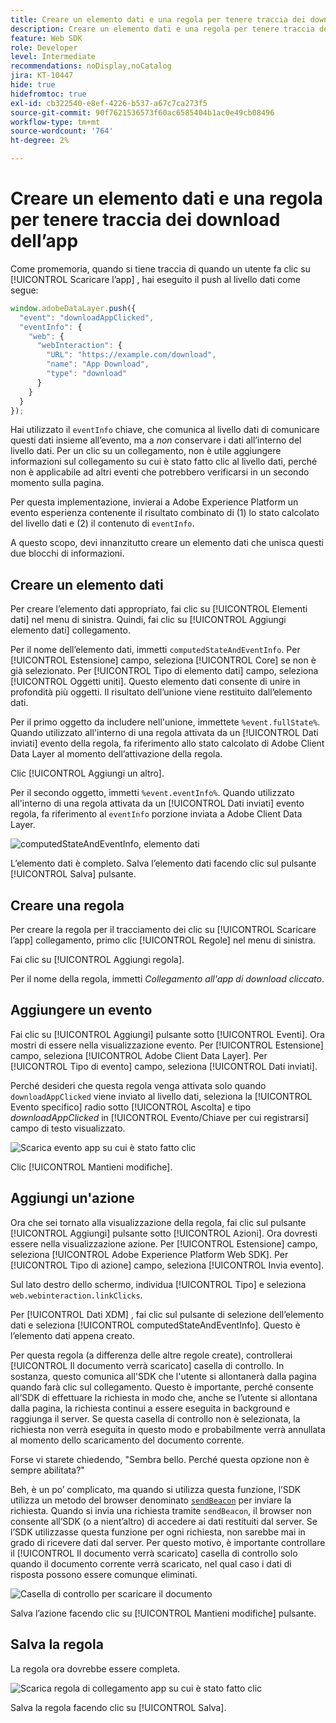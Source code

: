 ```yaml
---
title: Creare un elemento dati e una regola per tenere traccia dei download dell’app
description: Creare un elemento dati e una regola per tenere traccia dei download dell’app
feature: Web SDK
role: Developer
level: Intermediate
recommendations: noDisplay,noCatalog
jira: KT-10447
hide: true
hidefromtoc: true
exl-id: cb322540-e8ef-4226-b537-a67c7ca273f5
source-git-commit: 90f7621536573f60ac6585404b1ac0e49cb08496
workflow-type: tm+mt
source-wordcount: '764'
ht-degree: 2%

---
```


# Creare un elemento dati e una regola per tenere traccia dei download dell’app

Come promemoria, quando si tiene traccia di quando un utente fa clic su [!UICONTROL Scaricare l’app] , hai eseguito il push al livello dati come segue:

```js
window.adobeDataLayer.push({
  "event": "downloadAppClicked",
  "eventInfo": {
    "web": {
      "webInteraction": {
        "URL": "https://example.com/download",
        "name": "App Download",
        "type": "download"
      }
    }
  }
});
```

Hai utilizzato il `eventInfo` chiave, che comunica al livello dati di comunicare questi dati insieme all’evento, ma a _non_ conservare i dati all’interno del livello dati. Per un clic su un collegamento, non è utile aggiungere informazioni sul collegamento su cui è stato fatto clic al livello dati, perché non è applicabile ad altri eventi che potrebbero verificarsi in un secondo momento sulla pagina.

Per questa implementazione, invierai a Adobe Experience Platform un evento esperienza contenente il risultato combinato di (1) lo stato calcolato del livello dati e (2) il contenuto di `eventInfo`.

A questo scopo, devi innanzitutto creare un elemento dati che unisca questi due blocchi di informazioni.

## Creare un elemento dati

Per creare l’elemento dati appropriato, fai clic su [!UICONTROL Elementi dati] nel menu di sinistra. Quindi, fai clic su [!UICONTROL Aggiungi elemento dati] collegamento.

Per il nome dell’elemento dati, immetti `computedStateAndEventInfo`. Per [!UICONTROL Estensione] campo, seleziona [!UICONTROL Core] se non è già selezionato. Per [!UICONTROL Tipo di elemento dati] campo, seleziona [!UICONTROL Oggetti uniti]. Questo elemento dati consente di unire in profondità più oggetti. Il risultato dell’unione viene restituito dall’elemento dati.

Per il primo oggetto da includere nell&#39;unione, immettete `%event.fullState%`. Quando utilizzato all&#39;interno di una regola attivata da un [!UICONTROL Dati inviati] evento della regola, fa riferimento allo stato calcolato di Adobe Client Data Layer al momento dell’attivazione della regola.

Clic [!UICONTROL Aggiungi un altro].

Per il secondo oggetto, immetti `%event.eventInfo%`. Quando utilizzato all&#39;interno di una regola attivata da un [!UICONTROL Dati inviati] evento regola, fa riferimento al `eventInfo` porzione inviata a Adobe Client Data Layer.

![computedStateAndEventInfo, elemento dati](../../../assets/implementation-strategy/computed-state-and-event-info-data-element.png)

L’elemento dati è completo. Salva l’elemento dati facendo clic sul pulsante [!UICONTROL Salva] pulsante.

## Creare una regola

Per creare la regola per il tracciamento dei clic su [!UICONTROL Scaricare l’app] collegamento, primo clic [!UICONTROL Regole] nel menu di sinistra.

Fai clic su [!UICONTROL Aggiungi regola].

Per il nome della regola, immetti _Collegamento all&#39;app di download cliccato_.

## Aggiungere un evento

Fai clic su [!UICONTROL Aggiungi] pulsante sotto [!UICONTROL Eventi]. Ora mostri di essere nella visualizzazione evento. Per [!UICONTROL Estensione] campo, seleziona [!UICONTROL Adobe Client Data Layer]. Per [!UICONTROL Tipo di evento] campo, seleziona [!UICONTROL Dati inviati].

Perché desideri che questa regola venga attivata solo quando `downloadAppClicked` viene inviato al livello dati, seleziona la [!UICONTROL Evento specifico] radio sotto [!UICONTROL Ascolta] e tipo _downloadAppClicked_ in [!UICONTROL Evento/Chiave per cui registrarsi]  campo di testo visualizzato.

![Scarica evento app su cui è stato fatto clic](../../../assets/implementation-strategy/download-app-clicked-event.png)

Clic [!UICONTROL Mantieni modifiche].

## Aggiungi un&#39;azione

Ora che sei tornato alla visualizzazione della regola, fai clic sul pulsante [!UICONTROL Aggiungi] pulsante sotto [!UICONTROL Azioni]. Ora dovresti essere nella visualizzazione azione. Per [!UICONTROL Estensione] campo, seleziona [!UICONTROL Adobe Experience Platform Web SDK]. Per [!UICONTROL Tipo di azione] campo, seleziona [!UICONTROL Invia evento].

Sul lato destro dello schermo, individua [!UICONTROL Tipo] e seleziona `web.webinteraction.linkClicks`.

Per [!UICONTROL Dati XDM] , fai clic sul pulsante di selezione dell’elemento dati e seleziona [!UICONTROL computedStateAndEventInfo]. Questo è l’elemento dati appena creato.

Per questa regola (a differenza delle altre regole create), controllerai [!UICONTROL Il documento verrà scaricato] casella di controllo. In sostanza, questo comunica all&#39;SDK che l&#39;utente si allontanerà dalla pagina quando farà clic sul collegamento. Questo è importante, perché consente all’SDK di effettuare la richiesta in modo che, anche se l’utente si allontana dalla pagina, la richiesta continui a essere eseguita in background e raggiunga il server. Se questa casella di controllo non è selezionata, la richiesta non verrà eseguita in questo modo e probabilmente verrà annullata al momento dello scaricamento del documento corrente.

Forse vi starete chiedendo, &quot;Sembra bello. Perché questa opzione non è sempre abilitata?&quot;

Beh, è un po’ complicato, ma quando si utilizza questa funzione, l’SDK utilizza un metodo del browser denominato [`sendBeacon`](https://developer.mozilla.org/en-US/docs/Web/API/Navigator/sendBeacon) per inviare la richiesta. Quando si invia una richiesta tramite `sendBeacon`, il browser non consente all’SDK (o a nient’altro) di accedere ai dati restituiti dal server. Se l’SDK utilizzasse questa funzione per ogni richiesta, non sarebbe mai in grado di ricevere dati dal server. Per questo motivo, è importante controllare il [!UICONTROL Il documento verrà scaricato] casella di controllo solo quando il documento corrente verrà scaricato, nel qual caso i dati di risposta possono essere comunque eliminati.

![Casella di controllo per scaricare il documento](../../../assets/implementation-strategy/document-will-unload.png)

Salva l’azione facendo clic su [!UICONTROL Mantieni modifiche] pulsante.

## Salva la regola

La regola ora dovrebbe essere completa.

![Scarica regola di collegamento app su cui è stato fatto clic](../../../assets/implementation-strategy/download-app-link-clicked-rule.png)

Salva la regola facendo clic su [!UICONTROL Salva].

